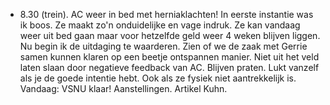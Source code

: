 - 8.30 (trein). AC weer in bed met herniaklachten! In eerste instantie was ik boos. Ze maakt zo'n onduidelijke en vage indruk. Ze kan vandaag weer uit bed gaan maar voor hetzelfde geld weer 4 weken blijven liggen. Nu begin ik de uitdaging te waarderen. Zien of we de zaak met Gerrie samen kunnen klaren op een beetje ontspannen manier. Niet uit het veld laten slaan door negatieve feedback van AC. Blijven praten. Lukt vanzelf als je de goede intentie hebt. Ook als ze fysiek niet aantrekkelijk is. Vandaag: VSNU klaar! Aanstellingen. Artikel Kuhn.